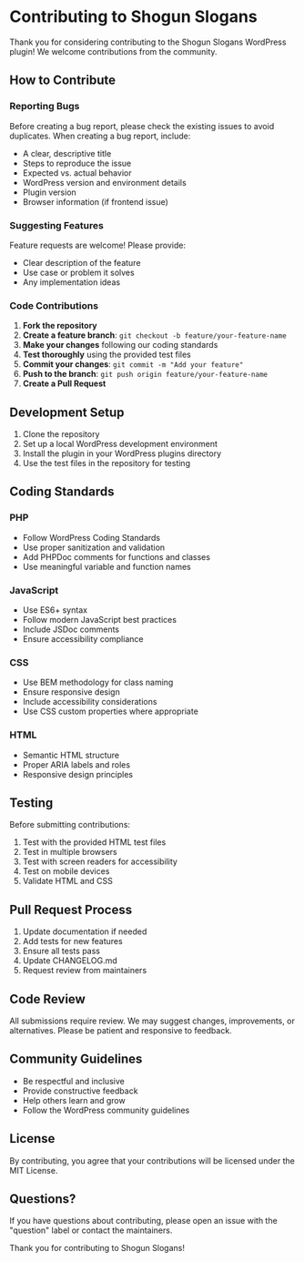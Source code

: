 # Contributing to Shogun Slogans

Thank you for considering contributing to the Shogun Slogans WordPress plugin! We welcome contributions from the community.

## How to Contribute

### Reporting Bugs

Before creating a bug report, please check the existing issues to avoid duplicates. When creating a bug report, include:

- A clear, descriptive title
- Steps to reproduce the issue
- Expected vs. actual behavior
- WordPress version and environment details
- Plugin version
- Browser information (if frontend issue)

### Suggesting Features

Feature requests are welcome! Please provide:

- Clear description of the feature
- Use case or problem it solves
- Any implementation ideas

### Code Contributions

1. **Fork the repository**
2. **Create a feature branch**: `git checkout -b feature/your-feature-name`
3. **Make your changes** following our coding standards
4. **Test thoroughly** using the provided test files
5. **Commit your changes**: `git commit -m "Add your feature"`
6. **Push to the branch**: `git push origin feature/your-feature-name`
7. **Create a Pull Request**

## Development Setup

1. Clone the repository
2. Set up a local WordPress development environment
3. Install the plugin in your WordPress plugins directory
4. Use the test files in the repository for testing

## Coding Standards

### PHP
- Follow WordPress Coding Standards
- Use proper sanitization and validation
- Add PHPDoc comments for functions and classes
- Use meaningful variable and function names

### JavaScript
- Use ES6+ syntax
- Follow modern JavaScript best practices
- Include JSDoc comments
- Ensure accessibility compliance

### CSS
- Use BEM methodology for class naming
- Ensure responsive design
- Include accessibility considerations
- Use CSS custom properties where appropriate

### HTML
- Semantic HTML structure
- Proper ARIA labels and roles
- Responsive design principles

## Testing

Before submitting contributions:

1. Test with the provided HTML test files
2. Test in multiple browsers
3. Test with screen readers for accessibility
4. Test on mobile devices
5. Validate HTML and CSS

## Pull Request Process

1. Update documentation if needed
2. Add tests for new features
3. Ensure all tests pass
4. Update CHANGELOG.md
5. Request review from maintainers

## Code Review

All submissions require review. We may suggest changes, improvements, or alternatives. Please be patient and responsive to feedback.

## Community Guidelines

- Be respectful and inclusive
- Provide constructive feedback
- Help others learn and grow
- Follow the WordPress community guidelines

## License

By contributing, you agree that your contributions will be licensed under the MIT License.

## Questions?

If you have questions about contributing, please open an issue with the "question" label or contact the maintainers.

Thank you for contributing to Shogun Slogans!
